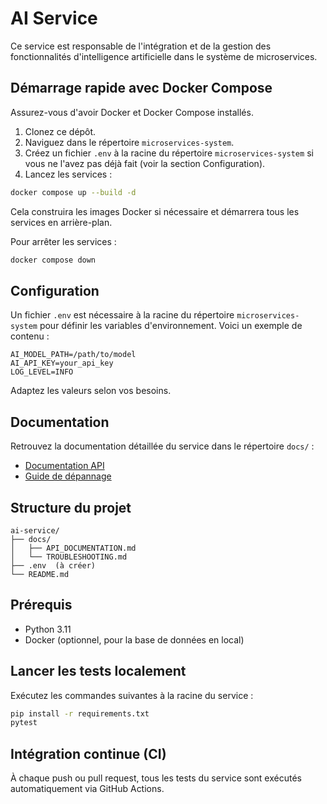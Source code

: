 # AI Service

Ce service est responsable de l'intégration et de la gestion des fonctionnalités d'intelligence artificielle dans le système de microservices.

## Démarrage rapide avec Docker Compose

Assurez-vous d'avoir Docker et Docker Compose installés.

1. Clonez ce dépôt.
2. Naviguez dans le répertoire `microservices-system`.
3. Créez un fichier `.env` à la racine du répertoire `microservices-system` si vous ne l'avez pas déjà fait (voir la section Configuration).
4. Lancez les services :

```bash
docker compose up --build -d
```

Cela construira les images Docker si nécessaire et démarrera tous les services en arrière-plan.

Pour arrêter les services :

```bash
docker compose down
```

## Configuration

Un fichier `.env` est nécessaire à la racine du répertoire `microservices-system` pour définir les variables d'environnement. Voici un exemple de contenu :

```env
AI_MODEL_PATH=/path/to/model
AI_API_KEY=your_api_key
LOG_LEVEL=INFO
```

Adaptez les valeurs selon vos besoins.

## Documentation

Retrouvez la documentation détaillée du service dans le répertoire `docs/` :

*   [Documentation API](./docs/API_DOCUMENTATION.md)
*   [Guide de dépannage](./docs/TROUBLESHOOTING.md)

## Structure du projet

```
ai-service/
├── docs/
│   ├── API_DOCUMENTATION.md
│   └── TROUBLESHOOTING.md
├── .env  (à créer)
└── README.md
```

## Prérequis

- Python 3.11
- Docker (optionnel, pour la base de données en local)

## Lancer les tests localement

Exécutez les commandes suivantes à la racine du service :

```bash
pip install -r requirements.txt
pytest
```

## Intégration continue (CI)

À chaque push ou pull request, tous les tests du service sont exécutés automatiquement via GitHub Actions.